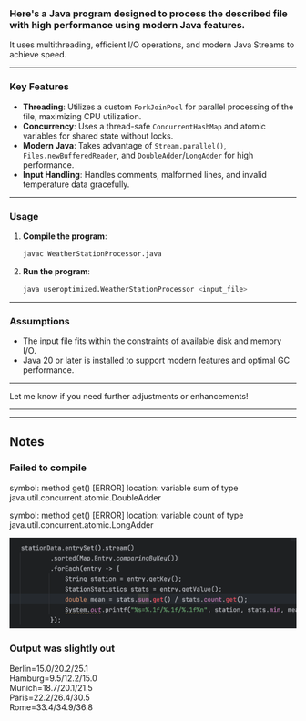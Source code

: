 ### Here's a Java program designed to process the described file with high performance using modern Java features.

It uses multithreading, efficient I/O operations, and modern Java Streams to achieve speed.

---

### Key Features

- **Threading**: Utilizes a custom `ForkJoinPool` for parallel processing of the file, maximizing CPU utilization.
- **Concurrency**: Uses a thread-safe `ConcurrentHashMap` and atomic variables for shared state without locks.
- **Modern Java**: Takes advantage of `Stream.parallel()`, `Files.newBufferedReader`, and `DoubleAdder`/`LongAdder` for high performance.
- **Input Handling**: Handles comments, malformed lines, and invalid temperature data gracefully.

---

### Usage

1. **Compile the program**:

   ```bash
   javac WeatherStationProcessor.java
   ```

2. **Run the program**:

   ```bash
   java useroptimized.WeatherStationProcessor <input_file>
   ```

---

### Assumptions

- The input file fits within the constraints of available disk and memory I/O.
- Java 20 or later is installed to support modern features and optimal GC performance.

---

Let me know if you need further adjustments or enhancements!

--- 

--- 

## Notes 

### Failed to compile

symbol:   method get()
[ERROR]   location: variable sum of type java.util.concurrent.atomic.DoubleAdder

symbol:   method get()
[ERROR]   location: variable count of type java.util.concurrent.atomic.LongAdder



![img.png](img.png)

### Output was slightly out 

Berlin=15.0/20.2/25.1<br>
Hamburg=9.5/12.2/15.0<br>
Munich=18.7/20.1/21.5<br>
Paris=22.2/26.4/30.5<br>
Rome=33.4/34.9/36.8<br>

